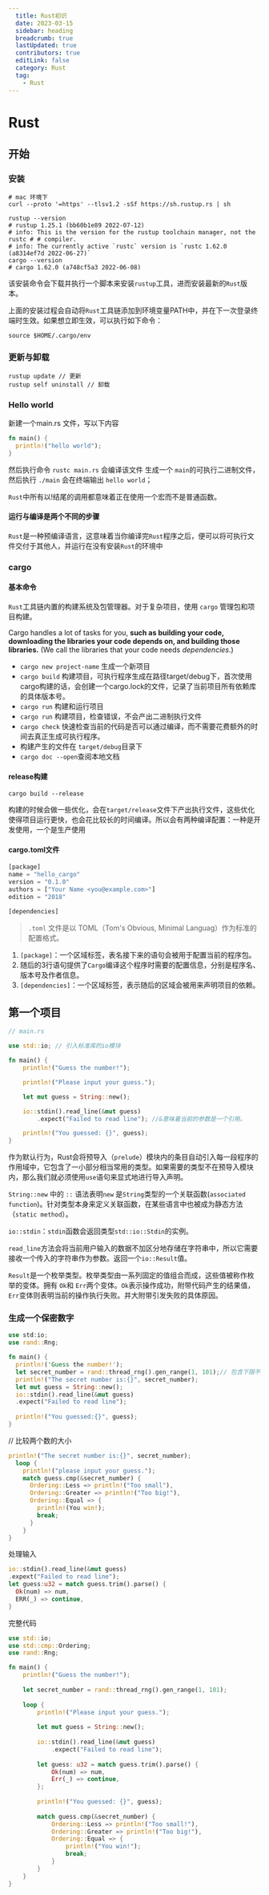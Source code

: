 ```yaml
---
  title: Rust初识
  date: 2023-03-15
  sidebar: heading
  breadcrumb: true
  lastUpdated: true
  contributors: true
  editLink: false
  category: Rust
  tag:
    - Rust
---
```


# Rust

## 开始

### 安装

```shell
# mac 环境下
curl --proto '=https' --tlsv1.2 -sSf https://sh.rustup.rs | sh

rustup --version
# rustup 1.25.1 (bb60b1e89 2022-07-12)
# info: This is the version for the rustup toolchain manager, not the rustc # # compiler.
# info: The currently active `rustc` version is `rustc 1.62.0 (a8314ef7d 2022-06-27)`
cargo --version
# cargo 1.62.0 (a748cf5a3 2022-06-08)
```

该安装命令会下载并执行一个脚本来安装`rustup`工具，进而安装最新的`Rust`版本。

上面的安装过程会自动将`Rust`工具链添加到环境变量PATH中，并在下一次登录终端时生效。如果想立即生效，可以执行如下命令：

```shell
source $HOME/.cargo/env
```

### 更新与卸载

```shell
rustup update // 更新
rustup self uninstall // 卸载
```



### Hello world

新建一个main.rs 文件，写以下内容

```rust
fn main() {
  println!("hello world");
}
```

然后执行命令 `rustc main.rs` 会编译该文件 生成一个 `main`的可执行二进制文件，然后执行 `./main` 会在终端输出 `hello world`；

`Rust`中所有以!结尾的调用都意味着正在使用一个宏而不是普通函数。

#### 运行与编译是两个不同的步骤

`Rust`是一种预编译语言，这意味着当你编译完`Rust`程序之后，便可以将可执行文件交付于其他人，并运行在没有安装`Rust`的环境中

### cargo

#### 基本命令

`Rust`工具链内置的构建系统及包管理器。对于复杂项目，使用 `cargo` 管理包和项目构建。

Cargo handles a lot of tasks for you, **such as building your code, downloading the libraries your code depends on, and building those libraries.** (We call the libraries that your code needs *dependencies*.)

- `cargo new project-name` 生成一个新项目
- `cargo build` 构建项目，可执行程序生成在路径target/debug下，首次使用cargo构建的话，会创建一个cargo.lock的文件，记录了当前项目所有依赖库的具体版本号。
- `cargo run` 构建和运行项目
- `cargo run` 构建项目，检查错误，不会产出二进制执行文件
- `cargo check` 快速检查当前的代码是否可以通过编译，而不需要花费额外的时间去真正生成可执行程序。
- 构建产生的文件在 `target/debug`目录下
- `cargo doc --open`查阅本地文档

#### release构建

`cargo build --release` 

构建的时候会做一些优化，会在`target/release`文件下产出执行文件，这些优化使得项目运行更快，也会花比较长的时间编译。所以会有两种编译配置：一种是开发使用，一个是生产使用       

#### cargo.toml文件

```rust
[package]
name = "hello_cargo"
version = "0.1.0"
authors = ["Your Name <you@example.com>"]
edition = "2018"

[dependencies]
```

>`.toml` 文件是以 TOML（Tom's Obvious, Minimal Languag）作为标准的配置格式。

1. `[package]`：一个区域标签，表名接下来的语句会被用于配置当前的程序包。
2. 随后的3行语句提供了`Cargo`编译这个程序时需要的配置信息，分别是程序名、版本号及作者信息。
3. `[dependencies]`：一个区域标签，表示随后的区域会被用来声明项目的依赖。



## 第一个项目

```rust
// main.rs

use std::io; // 引入标准库的io模块

fn main() {
    println!("Guess the number!");

    println!("Please input your guess.");

    let mut guess = String::new();

    io::stdin().read_line(&mut guess)
        .expect("Failed to read line"); //&意味着当前的参数是一个引用。 

    println!("You guessed: {}", guess);
}

```



作为默认行为，Rust会将预导入（`prelude`）模块内的条目自动引入每一段程序的作用域中，它包含了一小部分相当常用的类型。如果需要的类型不在预导入模块内，那么我们就必须使用`use`语句来显式地进行导入声明。

`String::new` 中的 `::` 语法表明`new` 是`String`类型的一个关联函数(`associated function`)。针对类型本身来定义关联函数，在某些语言中也被成为静态方法（`static method`）。

`io::stdin`：`stdin`函数会返回类型`std::io::Stdin`的实例。

`read_line`方法会将当前用户输入的数据不加区分地存储在字符串中，所以它需要接收一个传入的字符串作为参数。返回一个`io::Result`值。

`Result`是一个枚举类型。枚举类型由一系列固定的值组合而成，这些值被称作枚举的变体。拥有 `Ok`和 `Err`两个变体。`Ok`表示操作成功，附带代码产生的结果值，`Err`变体则表明当前的操作执行失败。并大附带引发失败的具体原因。



### 生成一个保密数字


```rust
use std:io;
use rand::Rng;

fn main() {
  println!('Guess the number!');
  let secret_number = rand::thread_rng().gen_range(1, 101);// 包含下限不包含上限
  println!("The secret number is:{}", secret_number);
  let mut guess = String::new();
  io::stdin().read_line(&mut guess)
  .expect("Failed to read line");
  
  println!("You guessed:{}", guess);
}
```

// 比较两个数的大小

```rust
println!("The secret number is:{}", secret_number);
  loop {
    println!("please input your guess.");
    match guess.cmp(&secret_number) {
      Ordering::Less => println!("Too small"),
      Ordering::Greater => println!("Too big!"),
      Ordering::Equal => {
        println!(You win!);
        break;
      }
    }
}
```

处理输入

```rust
io::stdin().read_line(&mut guess)
.expext("Failed to read line");
let guess:u32 = match guess.trim().parse() {
  Ok(num) => num,
  ERR(_) => continue,
}

```

完整代码

```rust
use std::io;
use std::cmp::Ordering;
use rand::Rng;

fn main() {
    println!("Guess the number!");
        
    let secret_number = rand::thread_rng().gen_range(1, 101);
        
    loop {
        println!("Please input your guess.");
                
        let mut guess = String::new();
                
        io::stdin().read_line(&mut guess)
            .expect("Failed to read line");
                        
        let guess: u32 = match guess.trim().parse() {
            Ok(num) => num,
            Err(_) => continue,
        };
                
        println!("You guessed: {}", guess);
                
        match guess.cmp(&secret_number) {
            Ordering::Less => println!("Too small!"),
            Ordering::Greater => println!("Too big!"),
            Ordering::Equal => {
                println!("You win!");
                break;
            }
        }
    }
}
```